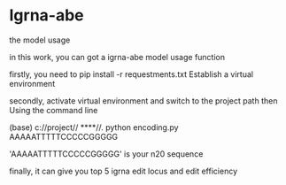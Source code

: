 # Igrna-abe
the model usage

in this work, you can got a igrna-abe model usage function
<p>
<p>
firstly, you need to pip install -r requestments.txt Establish a virtual environment
<p>
<p>
secondly, activate virtual environment and switch to the project path then Using the command line
<p>
<p>
(base) c://project// ****//.  python encoding.py  AAAAATTTTTCCCCCGGGGG
<p>
'AAAAATTTTTCCCCCGGGGG' is your n20 sequence
<p>
<p>
finally, it can give you top 5 igrna edit locus and edit efficiency
